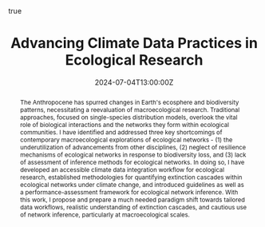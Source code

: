 ---
abstract: The Anthropocene has spurred changes in Earth's ecosphere and biodiversity patterns, necessitating a reevaluation of macroecological research. Traditional approaches, focused on single-species distribution models, overlook the vital role of biological interactions and the networks they form within ecological communities. I have identified and addressed three key shortcomings of contemporary macroecological explorations of ecological networks - (1) the underutilization of advancements from other disciplines, (2) neglect of resilience mechanisms of ecological networks in response to biodiversity loss, and (3) lack of assessment of inference methods for ecological networks. In doing so, I have developed an accessible climate data integration workflow for ecological research, established methodologies for quantifying extinction cascades within ecological networks under climate change, and introduced guidelines as well as a performance-assessment framework for ecological network inference. With this work, I propose and prepare a much needed paradigm shift towards tailored data workflows, realistic understanding of extinction cascades, and cautious use of network inference, particularly at macroecological scales.
all_day: false
authors: 
- ErikKusch
date: "2024-07-04T13:00:00Z"
date_end: "2024-07-04T14:00:00Z"
event: Helmholtz Centre for Environmental Research GmbH - Department Seminar
event_url: ""
featured: false
image:
  caption: ''
  focal_point: Right
links: null
location: Leipzig, Germany
math: true
projects: [phd-packages, KrigR]
publishDate: "2024-07-05T00:00:00Z"
summary: An introduction to my PhD work and ongoing research for colleagues at UFZ.
tags: 
 - Climate Data
 - Statistical Downscaling
 - KrigR
title: Advancing Climate Data Practices in Ecological Research
# url_code: "https://github.com/ErikKusch/Vegetation-Memory"
url_pdf: "https://htmlpreview.github.io/?https://github.com/ErikKusch/Homepage/blob/master/static/talks/2024-07-04-Ecological-Networks-In-Macroecological-Research.html"
# url_poster: "https://github.com/ErikKusch/Homepage/raw/master/static/talks/2010_09_VegMem.pdf"
url_video: ""
---